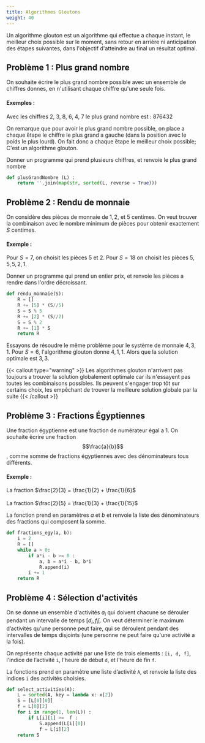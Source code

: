 ```yaml
---
title: Algorithmes Gloutons
weight: 40
---
```


Un algorithme glouton est un algorithme qui effectue a chaque instant,
le meilleur choix possible sur le moment, sans retour en arrière
ni anticipation des étapes suivantes, dans l'objectif d'atteindre au
final un résultat optimal.

## Problème 1 : Plus grand nombre

On souhaite écrire le plus grand nombre possible avec un ensemble de
chiffres donnes, en n'utilisant chaque chiffre qu'une seule fois.

#### Exemples :

Avec les chiffres 2, 3, 8, 6, 4, 7 le plus grand nombre est : 876432

On remarque que pour avoir le plus grand nombre possible, on place a
chaque ́étape le chiffre le plus grand a gauche (dans la position avec
le poids le plus lourd). On fait donc a chaque ́étape le meilleur choix
possible; C'est un algorithme glouton.

Donner un programme qui prend plusieurs chiffres, et renvoie le plus
grand nombre

```py
def plusGrandNombre (L) :
    return ''.join(map(str, sorted(L, reverse = True)))
```

## Problème 2 : Rendu de monnaie

On considère des pièces de monnaie de $1,2,$ et $5$ centimes. On veut
trouver la combinaison avec le nombre minimum de pièces pour obtenir
exactement $S$ centimes.

#### Exemple :

Pour $S = 7$, on choisit les pièces $5$ et $2$. Pour $S = 18$ on choisit
les pièces $5,5,5,2,1$.

Donner un programme qui prend un entier prix, et renvoie les pièces a
rendre dans l'ordre décroissant.

```py
def rendu_monnaie(S):
    R = []
    R += [5] * (S//5)
    S = S % 5
    R += [2] * (S//2)
    S = S % 2
    R += [1] * S
    return R
```

Essayons de résoudre le même problème pour le système de monnaie
$4,3,1$. Pour $S = 6$, l'algorithme glouton donne $4,1,1$. Alors que la
solution optimale est $3,3$.

{{< callout type="warning" >}}
Les algorithmes glouton n'arrivent pas toujours
a trouver la solution globalement optimale car ils n'essayent pas toutes
les combinaisons possibles. Ils peuvent s'engager trop tôt sur certains
choix, les empêchant de trouver la meilleure solution globale par la
suite 
{{< /callout >}}

## Problème 3 : Fractions Égyptiennes

Une fraction égyptienne est une fraction de numérateur égal a 1. On
souhaite ́écrire une fraction $$\frac{a}{b}$$, comme somme de fractions
égyptiennes avec des dénominateurs tous différents.

#### Exemple :

La fraction $\frac{2}{3} = \frac{1}{2} + \frac{1}{6}$\
\
La fraction $\frac{2}{5} = \frac{1}{3} + \frac{1}{15}$

La fonction prend en paramètres $a$ et $b$ et renvoie la liste des
dénominateurs des fractions qui composent la somme.

```py
def fractions_egy(a, b):
    i = 2
    R = []
    while a > 0:
        if a*i - b >= 0 :
            a, b = a*i - b, b*i
            R.append(i)
        i += 1
    return R
```

## Problème 4 : Sélection d'activités

On se donne un ensemble d'activités $a_{i}$ qui doivent chacune se
dérouler pendant un intervalle de temps $\lbrack d_{i},f_{i}\lbrack$. On
veut déterminer le maximum d’activités qu'une personne peut faire, qui
se déroulent pendant des intervalles de temps disjoints (une personne ne
peut faire qu'une activité a la fois).

On représente chaque activité par une liste de trois elements :
`[i, d, f]`, l'indice de l’activité `i`, l'heure de début `d`, et
l'heure de fin `f`.

La fonctions prend en paramètre une liste d’activité `A`, et renvoie la
liste des indices `i` des activités choisies.

```py
def select_activities(A):
    L = sorted(A, key = lambda x: x[2])
    S = [L[0][0]]
    f = L[0][2]
    for i in range(1, len(L)) :
        if L[i][1] >=  f :
            S.append(L[i][0])
            f = L[i][2]
    return S
```
